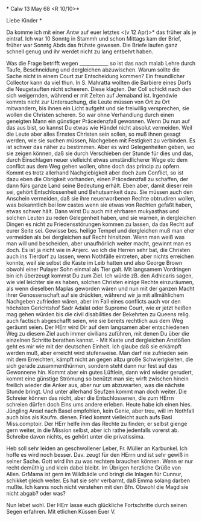 <via Coonoor nach Palghaut.>* Calw 13 May 68
 <R 10/10>*

Liebe Kinder <Sam>*

Da komme ich mit einer Antw auf euer letztes <(v 12 Apr)>* das früher als je eintraf. Ich war 10 Sonntg in Stammh und schon Mittags kam der Brief, früher war Sonntg Abds das frühste gewesen. Die Briefe laufen ganz schnell genug und ihr werdet nicht zu lang entbehrt haben.

Was die Frage betrifft wegen ____________ so ist das nach malab Lehre durch Taufe, Beschneidung und dergleichen abzuwischen. Warum sollte die Sache nicht in einem Court zur Entscheidung kommen? Ein freundlicher Collector kann da viel thun. In S. Mahratta wollten die Barbiere eines Dorfs die Neugetauften nicht scheeren. Diese klagten. Der Coll schickt nach den sich weigernden, während er mit Zelten auf Jemaband ist. Irgendwie kommts nicht zur Untersuchung, die Leute müssen von Ort zu Ort mitwandern, bis ihnen ein Licht aufgeht und sie freiwillig versprechen, sie wollen die Christen scheren. So war ohne Verhandlung durch einen geneigten Mann ein günstiger Präcedenzfall gewonnen. Wenn Du nun auf das aus bist, so kannst Du etwas wie Händel nicht absolut vermeiden. Weil die Leute aber alles Ernstes Christen sein sollen, so muß ihnen gesagt werden, wie sie suchen müssen, Nachgeben mit Festigkeit zu verbinden. Es ist schwer das näher zu bestimmen. Aber es wird Gelegenheiten geben, wo sie zeigen können, daß sie durch Verschieben der Stunde für dies und das, durch Einschlagen neuer vielleicht etwas umständlicherer Wege etc dem conflict aus dem Weg gehen wollen, ohne doch das princip zu opfern. Kommt es trotz allerhand Nachgiebigkeit aber doch zum Conflict, so ist dazu eben die Obrigkeit vorhanden, einen Präcedenzfall zu schaffen, der dann fürs ganze Land seine Bedeutung erhält. Eben aber, damit dieser rein sei, gehört Entschlossenheit und Behutsamkeit dazu. Sie müssen auch den Anschein vermeiden, daß sie ihre neuerworbenen Rechte obtrudiren wollen, was bekanntlich bei low castes wenn sie etwas von Rechten gefaßt haben, etwas schwer hält. Dann wirst Du auch mit ehrbaren mukyasthas und solchen Leuten zu reden Gelegenheit haben, und sie warnen, in dergleichen Dingen es nicht zu Friedensstörungen kommen zu lassen, da das Recht auf eurer Seite sei. Gewisse bes. heilige Tempel und dergleichen muß man eher vermeiden als bei dergleichen auf Recht hinsitzen. Wenn man weiß was man will und bescheiden, aber unaufhörlich weiter macht, gewinnt man es doch. Es ist ja nicht wie in Anjerc. wo ich die Herren sehr bat, die Christen auch ins Tierdorf zu lassen, wenn Nothfälle eintreten, aber nichts erreichen konnte, weil sie selbst die Kaste im Leib hatten und also George Brown obwohl einer Pulayer Sohn einmal als Tier galt. Mit langsamem Vordringen bin ich überzeugt kommst Du zum Ziel. Ich würde zB. den Adhicaris sagen, wie viel leichter sie es haben, solchen Christen einige Rechte einzuräumen, als wenn dieselben Maplas geworden wären und nun mit der ganzen Macht ihrer Genossenschaft auf sie drückten, während wir ja mit allmählichem Nachgeben zufrieden wären, aber im Fall eines conflicts auch vor den höchsten Gerichtshof Sadr Adalat oder Supreme Court, wie er jetzt heißen mag gehen würden bis die civil disabilities der Bekehrten zu Queens relig. auch factisch abgeschafft seien, wie sie bereits rechtlich aus dem Weg geräumt seien. Der HErr wird Dir auf dem langsamen aber entschiedenen Weg zu diesem Ziel auch immer civilians zuführen, mit denen Du über die einzelnen Schritte berathen kannst. - Mit Kaste und dergleichen Anstößen geht es mir wie mit der deutschen Einheit. Ich glaube daß sie erkämpft werden muß, aber erreicht wird stufenweise. Man darf nie zufrieden sein mit dem Erreichten, kämpft nicht an gegen allzu große Schwierigkeiten, die sich gerade zusammenthürmen, sondern steht dann nur fest auf das Gewonnene hin. Kommt aber ein gutes Lüftlein, dann wird wieder gerudert, kommt eine günstige Strömung so benützt man sie; wirft zwischen hinein freilich wieder die Anker aus, aber nur um abzuwarten, was die nächste Stunde bringt. Und unter allerhand Seufzen kommt man doch weiter. Die Schreier können das nicht, aber die Entschlossenen, die zum HErrn schreien dürfen doch Eins ums andere erleben. 
Heute habe ich einen hies. Jüngling Ansel nach Basel empfohlen, kein Genie, aber treu, will im Nothfall auch blos als Kaufm. dienen. Fried kommt vielleicht auch aufs Basl Miss.comptoir. Der HErr helfe ihm das Rechte zu finden; er selbst gienge gern weiter, in die Mission selbst, aber ich rathe jedenfalls vorerst ab. Schreibe davon nichts, es gehört unter die privatissima.

Heb soll sehr leiden an geschwollener Leber, Fr. Müller an Karbunkel. Ich hoffe es wird noch besser. Dav. zeugt für den HErrn und ist sehr gewiß in seiner Sache. Gott wird ihn zu was rechtem brauchen können. Wenn er nur recht demüthig und klein dabei bleibt. Im Übrigen herzliche Grüße von Allen. GrMama ist gern im Wildbädle und bringt die Inlagen für Cunnur, schikket gleich weiter. Es hat sie sehr verbarmt, daß Emma solang darben mußte. Ich kanns noch nicht verstehen mit den Bfn. Obwohl die Magd sie nicht abgab? oder was?

Nun lebet wohl. Der HErr lasse euch glückliche Fortschritte durch seinen Segen erfahren. Mit etlichen Küssen
 Euer V.
